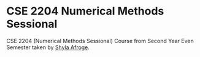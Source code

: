 # CSE 2204 Numerical Methods Sessional
CSE 2204 (Numerical Methods Sessional) Course from Second Year Even Semester taken by [Shyla Afroge](https://www.cse.ruet.ac.bd/shylaruet).
